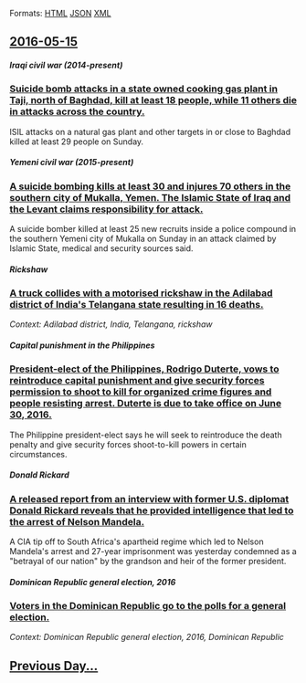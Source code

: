 
Formats: [HTML](2016/05/15/index.html)  [JSON](2016/05/15/index.json)  [XML](2016/05/15/index.xml)  

## [2016-05-15](/news/2016/05/15/index.md)

##### Iraqi civil war (2014-present)
### [Suicide bomb attacks in a state owned cooking gas plant in Taji, north of Baghdad, kill at least 18 people, while 11 others die in attacks across the country. ](/news/2016/05/15/suicide-bomb-attacks-in-a-state-owned-cooking-gas-plant-in-taji-north-of-baghdad-kill-at-least-18-people-while-11-others-die-in-attacks-a.md)
ISIL attacks on a natural gas plant and other targets in or close to Baghdad killed at least 29 people on Sunday.

##### Yemeni civil war (2015-present)
### [A suicide bombing kills at least 30 and injures 70 others in the southern city of Mukalla, Yemen. The Islamic State of Iraq and the Levant claims responsibility for attack. ](/news/2016/05/15/a-suicide-bombing-kills-at-least-30-and-injures-70-others-in-the-southern-city-of-mukalla-yemen-the-islamic-state-of-iraq-and-the-levant-c.md)
A suicide bomber killed at least 25 new recruits inside a police compound in the southern Yemeni city of Mukalla on Sunday in an attack claimed by Islamic State, medical and security sources said.

##### Rickshaw
### [A truck collides with a motorised rickshaw in the Adilabad district of India's Telangana state resulting in 16 deaths. ](/news/2016/05/15/a-truck-collides-with-a-motorised-rickshaw-in-the-adilabad-district-of-india-s-telangana-state-resulting-in-16-deaths.md)
_Context: Adilabad district, India, Telangana, rickshaw_

##### Capital punishment in the Philippines
### [President-elect of the Philippines, Rodrigo Duterte, vows to reintroduce capital punishment and give security forces permission to shoot to kill for organized crime figures and people resisting arrest. Duterte is due to take office on June 30, 2016. ](/news/2016/05/15/president-elect-of-the-philippines-rodrigo-duterte-vows-to-reintroduce-capital-punishment-and-give-security-forces-permission-to-shoot-to.md)
The Philippine president-elect says he will seek to reintroduce the death penalty and give security forces shoot-to-kill powers in certain circumstances.

##### Donald Rickard
### [A released report from an interview with former U.S. diplomat Donald Rickard reveals that he provided intelligence that led to the arrest of Nelson Mandela. ](/news/2016/05/15/a-released-report-from-an-interview-with-former-u-s-diplomat-donald-rickard-reveals-that-he-provided-intelligence-that-led-to-the-arrest-of.md)
A CIA tip off to South Africa&#39;s apartheid regime which led to Nelson Mandela&#39;s arrest and 27-year imprisonment was yesterday condemned as a &quot;betrayal of our nation&quot; by the grandson and heir of the former president.

##### Dominican Republic general election, 2016
### [Voters in the Dominican Republic go to the polls for a general election. ](/news/2016/05/15/voters-in-the-dominican-republic-go-to-the-polls-for-a-general-election.md)
_Context: Dominican Republic general election, 2016, Dominican Republic_

## [Previous Day...](/news/2016/05/14/index.md)

